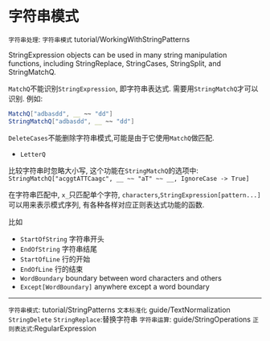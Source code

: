 # 字符串模式

`字符串处理`: `字符串模式` tutorial/WorkingWithStringPatterns

StringExpression objects can be used in many string manipulation functions, including StringReplace, StringCases, StringSplit, and StringMatchQ.

`MatchQ`不能识别`StringExpression`, 即字符串表达式. 需要用`StringMatchQ`才可以识别. 例如:

```mathematica
MatchQ["adbasdd", __ ~~ "dd"]
StringMatchQ["adbasdd", __ ~~ "dd"]
```

`DeleteCases`不能删除字符串模式,可能是由于它使用`MatchQ`做匹配.

+ `LetterQ`

比较字符串时忽略大小写, 这个功能在`StringMatchQ`的选项中:
`StringMatchQ["acggtATTCaagc", __ ~~ "aT" ~~ __, IgnoreCase -> True]`

在字符串匹配中, `x_`只匹配单个字符, `characters`,`StringExpression[pattern...]`可以用来表示模式序列, 有各种各样对应正则表达式功能的函数.

比如

+ `StartOfString`   字符串开头
+ `EndOfString`   字符串结尾
+ `StartOfLine`   行的开始
+ `EndOfLine`   行的结束
+ `WordBoundary`   boundary between word characters and others
+ `Except[WordBoundary]`   anywhere except a word boundary

***

`字符串模式`: tutorial/StringPatterns
`文本标准化` guide/TextNormalization
`StringDelete`
`StringReplace`:替换字符串
`字符串运算`: guide/StringOperations
`正则表达式`:RegularExpression
